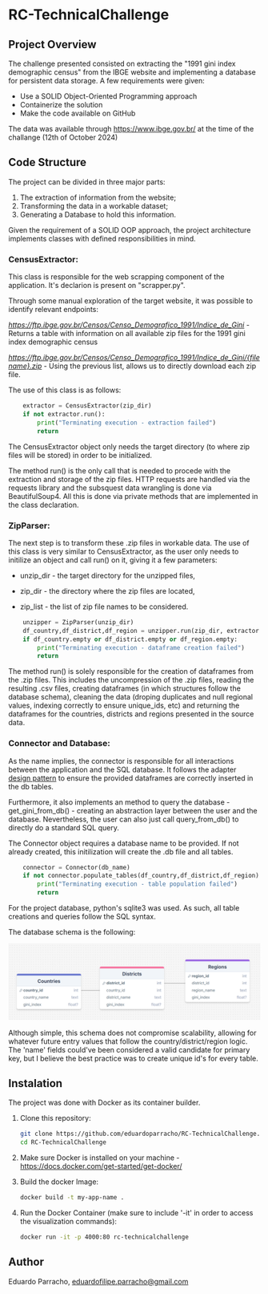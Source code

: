 # RC-TechnicalChallenge

## Project Overview

The challenge presented consisted on extracting the "1991 gini index demographic census" from the IBGE website and implementing a database for persistent data storage. A few requirements were given:

* Use a SOLID Object-Oriented Programming approach
* Containerize the solution
* Make the code available on GitHub

The data was available through https://www.ibge.gov.br/ at the time of the challange (12th of October 2024)


## Code Structure

The project can be divided in three major parts:

1. The extraction of information from the website;
2. Transforming the data in a workable dataset;
3. Generating a Database to hold this information.

Given the requirement of a SOLID OOP approach, the project architecture implements classes with defined responsibilities in mind.

### CensusExtractor:

This class is responsible for the web scrapping component of the application. It's declarion is present on "scrapper.py".

Through some manual exploration of the target website, it was possible to identify relevant endpoints:

*https://ftp.ibge.gov.br/Censos/Censo_Demografico_1991/Indice_de_Gini* - Returns a table with information on all available zip files for the 1991 gini index demographic census

*https://ftp.ibge.gov.br/Censos/Censo_Demografico_1991/Indice_de_Gini/{filename}.zip* - Using the previous list, allows us to directly download each zip file.

The use of this class is as follows:

```python
    extractor = CensusExtractor(zip_dir)
    if not extractor.run():
        print("Terminating execution - extraction failed")
        return
```

The CensusExtractor object only needs the target directory (to where zip files will be stored) in order to be initialized.

The method run() is the only call that is needed to procede with the extraction and storage of the zip files. HTTP requests are handled via the requests library and the subsquest data wrangling is done via BeautifulSoup4. All this is done via private methods that are implemented in the class declaration.


### ZipParser:

The next step is to transform these .zip files in workable data. The use of this class is very similar to CensusExtractor, as the user only needs to initilize an object and call run() on it, giving it a few parameters: 

* unzip_dir - the target directory for the unzipped files,
* zip_dir - the directory where the zip files are located,

* zip_list - the list of zip file names to be considered.

```python
    unzipper = ZipParser(unzip_dir)
    df_country,df_district,df_region = unzipper.run(zip_dir, extractor.get_zip_list())
    if df_country.empty or df_district.empty or df_region.empty:
        print("Terminating execution - dataframe creation failed")
        return
```

The method run() is solely responsible for the creation of dataframes from the .zip files. This includes the uncompression of the .zip files, reading the resulting .csv files, creating dataframes (in which structures follow the database schema), cleaning the data (droping duplicates and null regional values, indexing correctly to ensure unique_ids, etc) and returning the dataframes for the countries, districts and regions presented in the source data.


### Connector and Database:

As the name implies, the connector is responsible for all interactions between the application and the SQL database. It follows the adapter [design pattern](https://refactoring.guru/design-patterns/adapter) to ensure the provided dataframes are correctly inserted in the db tables.

Furthermore, it also implements an method to query the database - get_gini_from_db() - creating an abstraction layer between the user and the database. Nevertheless, the user can also just call query_from_db() to directly do a standard SQL query.

The Connector object requires a database name to be provided. If not already created, this initilization will create the .db file and all tables.

```python
    connector = Connector(db_name)
    if not connector.populate_tables(df_country,df_district,df_region):
        print("Terminating execution - table population failed")
        return
```

For the project database, python's sqlite3 was used. As such, all table creations and queries follow the SQL syntax.

The database schema is the following:

![1728870601534](image/README/1728870601534.png)

Although simple, this schema does not compromise scalability, allowing for whatever future entry values that follow the country/district/region logic. The 'name' fields could've been considered a valid candidate for primary key, but I believe the best practice was to create unique id's for every table.


## Instalation

The project was done with Docker as its container builder.

1. Clone this repository:

   ```bash
   git clone https://github.com/eduardoparracho/RC-TechnicalChallenge.git
   cd RC-TechnicalChallenge
   ```
2. Make sure Docker is installed on your machine - https://docs.docker.com/get-started/get-docker/
3. Build the docker Image:

   ```bash
   docker build -t my-app-name .
   ```
4. Run the Docker Container (make sure to include '-it' in order to access the visualization commands):

   ```bash
   docker run -it -p 4000:80 rc-technicalchallenge
   ```


## Author

Eduardo Parracho, eduardofilipe.parracho@gmail.com
